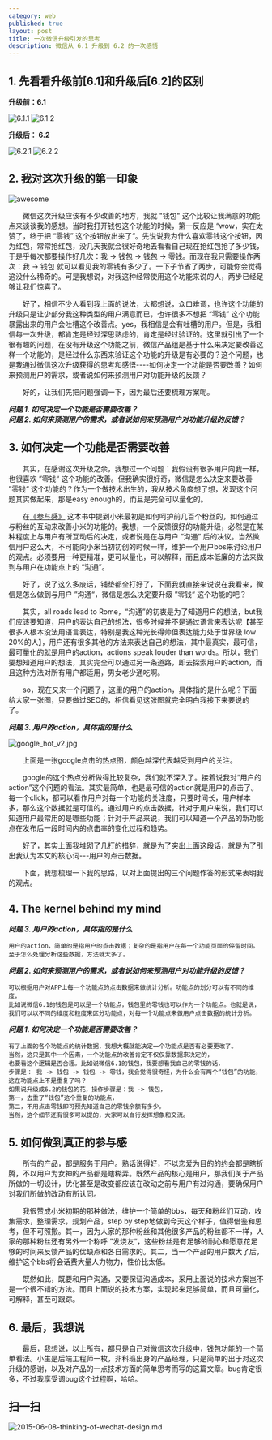 ```yaml
---
category: web
published: true
layout: post
title: 一次微信升级引发的思考
description: 微信从 6.1 升级到 6.2 的一次感悟
---
```



##  
## 1. 先看看升级前[6.1]和升级后[6.2]的区别

**升级前：6.1** 

![6.1.1](../../images/wechat1.jpg)
![6.1.2](../../images/wechat2.jpg)


**升级后： 6.2** 

![6.2.1](../../images/wechat3.jpg)
![6.2.2](../../images/wechat4.jpg)


## 2. 我对这次升级的第一印象   

![awesome](../../images/awesome.jpg)

　　微信这次升级应该有不少改善的地方，我就 "钱包" 这个比较让我满意的功能点来谈谈我的感想。当时我打开钱包这个功能的时候，第一反应是 “wow，实在太赞了，终于把 “零钱” 这个按钮放出来了“。先说说我为什么喜欢零钱这个按钮，因为红包，常常抢红包，没几天我就会很好奇地去看看自己现在抢红包抢了多少钱，于是乎每次都要操作好几次：我 -> 钱包 -> 钱包 -> 零钱。而现在我只需要操作两次：我 -> 钱包 就可以看见我的零钱有多少了。一下子节省了两步，可能你会觉得这没什么稀奇的。可是我想说，对我这种经常使用这个功能来说的人，两步已经足够让我们惊喜了。   

　　好了，相信不少人看到我上面的说法，大都想说，众口难调，也许这个功能的升级只是让少部分我这种类型的用户满意而已，也许很多不想把 “零钱” 这个功能暴露出来的用户会吐槽这个改善点。yes，我相信是会有吐槽的用户。但是，我相信每一次升级，都肯定是经过深思熟虑的，肯定是经过验证的。这里就引出了一个很有趣的问题，在没有升级这个功能之前，微信产品组是基于什么来决定要改善这样一个功能的，是经过什么东西来验证这个功能的升级是有必要的？这个问题，也是我通过微信这次升级获得的思考和感悟----如何决定一个功能是否要改善？如何来预测用户的需求，或者说如何来预测用户对功能升级的反馈？   

　　好的，让我们先把问题强调一下，因为最后还要梳理方案呢。   

***问题 1. 如何决定一个功能是否需要改善？***  
***问题 2. 如何来预测用户的需求，或者说如何来预测用户对功能升级的反馈？***   

## 3. 如何决定一个功能是否需要改善   

　　其实，在感谢这次升级之余，我想过一个问题：我假设有很多用户向我一样，也很喜欢 ”零钱“ 这个功能的改善。但我确实很好奇，微信是怎么决定来要改善 ”零钱“ 这个功能的？作为一个做技术出生的，我从技术角度想了想，发现这个问题其实做起来，那是easy enough的，而且是完全可以量化的。

　　在[《参与感》](http://book.douban.com/subject/25942507/) 这本书中提到小米最初是如何呵护前几百个粉丝的，如何通过与粉丝的互动来改善小米的功能的。我想，一个反馈很好的功能升级，必然是在某种程度上与用户有所互动后的决定，或者说是在与用户 ”沟通” 后的决议。当然微信用户这么大，不可能向小米当初初创的时候一样，维护一个用户bbs来讨论用户的观点。必须要用一种更精准，更可以量化，可以解释，而且成本低廉的方法来做到与用户在功能点上的 “沟通”。   

　　好了，说了这么多废话，铺垫都全打好了，下面我就直接来说说在我看来，微信是怎么做到与用户 ”沟通“，微信是怎么决定要升级 ”零钱“ 这个功能的吧？  

　　其实，all roads lead to Rome，“沟通”的初衷是为了知道用户的想法，but我们应该要知道，用户的表达自己的想法，很多时候并不是通过语言来表达呢【甚至很多人根本没法用语言表达，特别是我这种光长得帅但表达能力处于世界级 low 20%的人】，用户还有很多其他的方法来表达自己的想法，其中最真实，最可信，最可量化的就是用户的action，actions speak louder than words。所以，我们要想知道用户的想法，其实完全可以通过另一条道路，即去探索用户的action，而且这种方法对所有用户都适用，男女老少通吃啊。    

　　so，现在又来一个问题了，这里的用户的action，具体指的是什么呢？下面给大家一张图，只要做过SEO的，相信看见这张图就完全明白我接下来要说的了。    

***问题 3. 用户的action，具体指的是什么***

![google_hot_v2.jpg](../../images/google_hot_2.jpg)    

　　上面是一张google点击的热点图，颜色越深代表越受到用户的关注。   

　　google的这个热点分析做得比较复杂，我们就不深入了。接着说我对“用户的action”这个问题的看法。其实最简单，也是最可信的action就是用户的点击了。每一个click，都可以看作用户对每一个功能的关注度，只要时间长，用户样本多，那么这个数据就是可信的。通过用户的点击数据，针对于用户来说，我们可以知道用户最常用的是哪些功能；针对于产品来说，我们可以知道一个产品的新功能点在发布后一段时间内的点击率的变化过程和趋势。

　　好了，其实上面我堆砌了几打的措辞，就是为了突出上面这段话，就是为了引出我认为本文的核心词---用户的点击数据。    

　　下面，我想梳理一下我的思路，以对上面提出的三个问题作答的形式来表明我的观点。   

## 4. The kernel behind my mind  

***问题 3. 用户的action，具体指的是什么***

```
用户的action，简单的是指用户的点击数据；复杂的是指用户在每一个功能页面的停留时间。
至于怎么处理分析这些数据，方法就太多了。   
```  

***问题 2. 如何来预测用户的需求，或者说如何来预测用户对功能升级的反馈？***  

```
可以根据用户对APP上每一个功能点的点击数据来做统计分析。功能点的划分可以有不同的维度，
比如说微信6.1的钱包是可以是一个功能点，钱包里的零钱也可以作为一个功能点。也就是说，
我们可以以不同的维度和粒度来区分功能点，对每一个功能点来做用户点击数据的统计分析。
```

***问题 1. 如何决定一个功能是否需要改善？***  

```
有了上面的各个功能点的统计数据，我想大概就能决定一个功能点是否有必要更改了。
当然，这只是其中一个因素，一个功能点的改善肯定不仅仅靠数据来决定的，
也要看这个逻辑是否合理。比如说微信6.1的钱包，我要想看我自己的零钱的话，
步骤是： 我 -> 钱包 -> 钱包 -> 零钱，我会觉得很奇怪，为什么会有两个“钱包”的功能，
这在功能点上不是重复了吗？
如果说升级成6.2的钱包的花，操作步骤是：我 -> 钱包，
第一，去重了“钱包”这个重复的功能点，
第二，不用点击零钱即可预先知道自己的零钱余额有多少。
当然，这个细节还有很多可以提的，大家可以自行发挥想象和交流。
```


## 5. 如何做到真正的参与感   

　　所有的产品，都是服务于用户。熟话说得好，不以恋爱为目的的约会都是瞎折腾，不以用户为女神的产品都是瞎糊弄。既然产品的核心是用户，那我们关于产品所做的一切设计，优化甚至是改变都应该在改动之前与用户有过沟通，要确保用户对我们所做的改动有所认同。   

　　我很赞成小米初期的那种做法，维护一个简单的bbs，每天和粉丝们互动，收集需求，整理需求，规划产品，step by step地做到今天这个样子，值得借鉴和思考，但不可照搬。其一，因为人家的那种粉丝和其他很多产品的粉丝都不一样，人家的那种粉丝还有另外一个称呼 ”发烧友“，这些粉丝是有足够的耐心和愿意花足够的时间来反馈产品的优缺点和各自需求的。其二，当一个产品的用户数大了后，维护这个bbs将会话费大量人力物力，性价比太低。   

　　既然如此，既要和用户沟通，又要保证沟通成本，采用上面说的技术方案岂不是一个很不错的方法。而且上面说的技术方案，实现起来足够简单，而且可量化，可解释，甚至可跟踪。   

## 6. 最后，我想说

　　最后，我想说，以上所有，都只是自己对微信这次升级中，钱包功能的一个简单看法。小生是后端工程师一枚，非科班出身的产品经理，只是简单的出于对这次升级的感谢，以及对产品的一点技术方面的简单思考而写的这篇文章。bug肯定很多，不过我享受调bug这个过程啊，哈哈。

## 扫一扫     

![2015-06-08-thinking-of-wechat-design.md](../../images/share/2015-06-08-thinking-of-wechat-design.md.jpg)

















